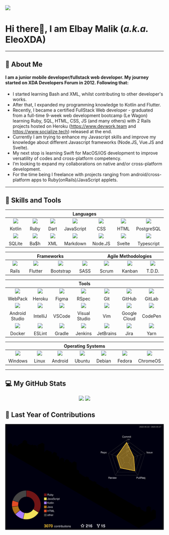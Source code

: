<div align="left">
    <img src="https://komarev.com/ghpvc/?username=EleoXDA&style=for-the-badge">
</div>

# **Hi there👋, I am Elbay Malik (*a.k.a.* EleoXDA)**
  
---
## :information_desk_person:  About Me
#### I am a junior mobile developer/fullstack web developer. My journey started on XDA Developers Forum in 2012. Following that:

- I started learning Bash and XML, whilst contributing to other developer's works.
- After that, I expanded my programming knowledge to Kotlin and Flutter.
- Recently, I became a certified FullStack Web developer - graduated from a full-time 9-week web development bootcamp (Le Wagon) learning Ruby, SQL, HTML, CSS, JS (and many others) with 2 Rails projects hosted on Heroku (https://www.devwork.team and https://www.socialize.tech) released at the end.
- Currently I am trying to enhance my Javascript skills and improve my knowledge about different Javascript frameworks (Node.JS, Vue.JS and Svelte).
- My next stop is learning Swift for MacOS/iOS development to improve versatility of codes and cross-platform competency.
- I’m looking to expand my collaborations on native and/or cross-platform development.
- For the time being I freelance with projects ranging from android/cross-platform apps to Ruby(onRails)/JavaScript applets.

---

## :wrench:  Skills and Tools
<div align="center">
<table>
  <thead>
    <tr>
      <th colspan="7">Languages</th>
    </tr>
  </thead>
  <tr>
   <td align="center" width=110>
   <img height=60 src="https://cdn.jsdelivr.net/gh/devicons/devicon/icons/kotlin/kotlin-original.svg"/></td>
   <td align="center" width=110>
   <img height=60 src="https://cdn.jsdelivr.net/gh/devicons/devicon/icons/ruby/ruby-original.svg"/></td>
   <td align="center" width=110>
   <img height=60 src="https://cdn.jsdelivr.net/gh/devicons/devicon/icons/dart/dart-original.svg"/></td>
   <td align="center" width=110>
   <img height=60 src="https://cdn.jsdelivr.net/gh/devicons/devicon/icons/javascript/javascript-plain.svg"/></td>
   <td align="center" width=110>
   <img height=60 src="https://cdn.jsdelivr.net/gh/devicons/devicon/icons/css3/css3-original.svg"/></td>
   <td align="center" width=110>
   <img height=60 src="https://cdn.jsdelivr.net/gh/devicons/devicon/icons/html5/html5-original.svg"/></td>
   <td align="center" width=110>
   <img height=60 src="https://cdn.jsdelivr.net/gh/devicons/devicon/icons/postgresql/postgresql-original.svg"/></td>
  </tr>
  <tr>
   <td align="center" width=110>Kotlin</td>
   <td align="center" width=110>Ruby</td>
   <td align="center" width=110>Dart</td>
   <td align="center" width=110>JavaScript</td>
   <td align="center" width=110>CSS</td>
   <td align="center" width=110>HTML</td>
   <td align="center" width=110>PostgreSQL</td>
  </tr>
    <tr>
   <td align="center" width=110>
   <img height=60 src="https://cdn.jsdelivr.net/gh/devicons/devicon/icons/sqlite/sqlite-original.svg"/></td>
   <td align="center" width=110>
   <img height=60 src="https://cdn.jsdelivr.net/gh/devicons/devicon/icons/bash/bash-original.svg"/></td>
   <td align="center" width=110>
   <img width=60 src="https://user-images.githubusercontent.com/27622683/192120006-9901e9c3-7567-4c2b-85b9-b414dc8445cb.png"/> </td>
   <td align="center" width=110>
   <img height=60 src="https://cdn.jsdelivr.net/gh/devicons/devicon/icons/markdown/markdown-original.svg"/></td>
   <td align="center" width=110>
   <img height=60 src="https://cdn.jsdelivr.net/gh/devicons/devicon/icons/nodejs/nodejs-original.svg"/></td>
   <td align="center" width=110>
   <img height=60 src="https://cdn.jsdelivr.net/gh/devicons/devicon/icons/svelte/svelte-original.svg"/></td>
   <td align="center" width=110>
   <img height=60 src="https://cdn.jsdelivr.net/gh/devicons/devicon/icons/typescript/typescript-original.svg"/></td>
  </tr>
  <tr>
   <td align="center" width=110>SQLite</td>
   <td align="center" width=110>Ba$h</td>
   <td align="center" width=110>XML</td>
   <td align="center" width=110>Markdown</td>
   <td align="center" width=110>Node.JS</td>
   <td align="center" width=110>Svelte</td>
   <td align="center" width=110>Typescript</td>
  </tr>
 </table>

<table>
    <thead>
    <tr>
      <th colspan="4">Frameworks</th>
      <th colspan="3">Agile Methodologies</th>
    </tr>
  </thead>
   <tr>
    <td align="center" width=110>
    <img height=60 src="https://cdn.jsdelivr.net/gh/devicons/devicon/icons/rails/rails-original-wordmark.svg"/></td>
    <td align="center" width=110> 
    <img height=60 src="https://cdn.jsdelivr.net/gh/devicons/devicon/icons/flutter/flutter-original.svg"/></td>
    <td align="center" width=110>
    <img height=60 src="https://cdn.jsdelivr.net/gh/devicons/devicon/icons/bootstrap/bootstrap-original.svg"/></td>
    <td align="center" width=110>
    <img height=60 src="https://cdn.jsdelivr.net/gh/devicons/devicon/icons/sass/sass-original.svg"/></td>
    <td align="center" width=110>
    <img width=60 src="https://user-images.githubusercontent.com/27622683/192119071-da8aff75-02b1-4c6d-8232-507b9454cd49.png"/></td>
    <td align="center" width=110>
    <img width=60 src="https://user-images.githubusercontent.com/27622683/192119213-9a958b20-d3ba-460e-935f-dccb6a3de7e6.png"/></td>
    <td align="center" width=110>
    <img width=60 src="https://user-images.githubusercontent.com/27622683/192119394-0284fdfc-3ad2-460c-8b57-5ed13a2cbfc0.png"/></td>
    <tr align="center">
    <td align="center" width=110>Rails</td>
    <td align="center" width=110>Flutter</td>
    <td align="center" width=110>Bootstrap</td>
    <td align="center" width=110>SASS</td>
    <td align="center" width=110>Scrum</td>
    <td align="center" width=110>Kanban</td>
    <td align="center" width=110>T.D.D.</td>
    </tr>
  </tr>
 </table>
 <table>
   <thead>
   <tr>
     <th colspan="7">Tools</th>
    </tr>
  </thead>
  <tr>
    <td align="center" width=110><img height=60 src="https://cdn.jsdelivr.net/gh/devicons/devicon/icons/webpack/webpack-original.svg"/> </td><td align="center" width=110> <img height=60 src="https://cdn.jsdelivr.net/gh/devicons/devicon/icons/heroku/heroku-original.svg"/> </td><td align="center" width=110> <img height=60 src="https://cdn.jsdelivr.net/gh/devicons/devicon/icons/figma/figma-original.svg"/> </td><td align="center" width=110> <img height=60 src="https://cdn.jsdelivr.net/gh/devicons/devicon/icons/rspec/rspec-original.svg"/> </td><td align="center" width=110> <img height=60 src="https://cdn.jsdelivr.net/gh/devicons/devicon/icons/git/git-original.svg"/> </td><td align="center" width=110> <img height=60 src="https://cdn.jsdelivr.net/gh/devicons/devicon/icons/github/github-original.svg"/> </td><td align="center" width=110> <img height=60 src="https://cdn.jsdelivr.net/gh/devicons/devicon/icons/gitlab/gitlab-original.svg"/> </td></tr><tr> <td align="center" width=110>WebPack</td><td align="center" width=110>Heroku</td><td align="center" width=110>Figma</td><td align="center" width=110>RSpec</td><td align="center" width=110>Git</td><td align="center" width=110>GitHub</td><td align="center" width=110>GitLab</td></tr><tr><td align="center" width=110> <img height=60 src="https://cdn.jsdelivr.net/gh/devicons/devicon/icons/androidstudio/androidstudio-original.svg"/> </td><td align="center" width=110> <img height=60 src="https://cdn.jsdelivr.net/gh/devicons/devicon/icons/intellij/intellij-original.svg"/> </td><td align="center" width=110> <img height=60 src="https://cdn.jsdelivr.net/gh/devicons/devicon/icons/vscode/vscode-original.svg"/> </td><td align="center" width=110> <img height=60 src="https://cdn.jsdelivr.net/gh/devicons/devicon/icons/visualstudio/visualstudio-plain.svg"/> </td><td align="center" width=110> <img height=60 src="https://cdn.jsdelivr.net/gh/devicons/devicon/icons/vim/vim-original.svg"/> </td> <td align="center" width=110> <img height=60 src="https://cdn.jsdelivr.net/gh/devicons/devicon/icons/googlecloud/googlecloud-original.svg"/> </td> <td align="center" width=110> <img height=60 src="https://cdn.jsdelivr.net/gh/devicons/devicon/icons/codepen/codepen-plain.svg"/> </td></tr><tr> <td align="center" width=110>Android Studio</td><td align="center" width=110>IntelliJ</td><td align="center" width=110>VSCode</td><td align="center" width=110>Visual Studio</td><td align="center" width=110>Vim</td><td align="center" width=110>Google Cloud</td><td align="center" width=110>CodePen</td></tr><tr><td align="center" width=110> <img height=60 src="https://cdn.jsdelivr.net/gh/devicons/devicon/icons/docker/docker-original.svg"/> </td><td align="center" width=110> <img height=60 src="https://cdn.jsdelivr.net/gh/devicons/devicon/icons/eslint/eslint-original.svg"/> </td><td align="center" width=110> <img height=60 src="https://cdn.jsdelivr.net/gh/devicons/devicon/icons/gradle/gradle-plain.svg"/> </td><td align="center" width=110> <img height=60 src="https://cdn.jsdelivr.net/gh/devicons/devicon/icons/jenkins/jenkins-line.svg"/> </td><td align="center" width=110> <img height=60 src="https://cdn.jsdelivr.net/gh/devicons/devicon/icons/jetbrains/jetbrains-original.svg"/> </td><td align="center" width=110> <img height=60 src="https://cdn.jsdelivr.net/gh/devicons/devicon/icons/jira/jira-original.svg"/> </td><td align="center" width=110> <img height=60 src="https://cdn.jsdelivr.net/gh/devicons/devicon/icons/yarn/yarn-original.svg"/></td></tr><tr> <td align="center" width=110>Docker</td><td align="center" width=110>ESLint</td><td align="center" width=110>Gradle</td><td align="center" width=110>Jenkins</td><td align="center" width=110>JetBrains</td><td align="center" width=110>Jira</td><td align="center" width=110>Yarn</td></tr>
</table>
 <table>
    <thead>
    <tr>
      <th colspan="7">Operating Systems</th>
    </tr>
  </thead>
   <tr>
    <td align="center" width=110><img height=60 src="https://cdn.jsdelivr.net/gh/devicons/devicon/icons/windows8/windows8-original.svg"/> </td><td align="center" width=110> <img height=60 src="https://cdn.jsdelivr.net/gh/devicons/devicon/icons/linux/linux-original.svg"/> </td><td align="center" width=110> <img height=60 src="https://cdn.jsdelivr.net/gh/devicons/devicon/icons/android/android-original.svg"/> </td><td align="center" width=110> <img height=60 src="https://cdn.jsdelivr.net/gh/devicons/devicon/icons/ubuntu/ubuntu-plain.svg"/> </td><td align="center" width=110> <img height=60 src="https://cdn.jsdelivr.net/gh/devicons/devicon/icons/debian/debian-plain.svg"/> </td><td align="center" width=110> <img height=60 src="https://cdn.jsdelivr.net/gh/devicons/devicon/icons/fedora/fedora-plain.svg"/> </td><td align="center" width=110> <img height=60 src="https://cdn.jsdelivr.net/gh/devicons/devicon/icons/chrome/chrome-original.svg"/> </td></tr><tr> <td align="center" width=110>Windows</td><td align="center" width=110>Linux</td><td align="center" width=110>Android</td><td align="center" width=110>Ubuntu</td><td align="center" width=110>Debian</td><td align="center" width=110>Fedora</td><td align="center" width=110>ChromeOS</td></tr>
 </table>
</div>

---

## :computer:  My GitHub Stats
<div align="center">
    <!--img height="180em" src="profile-3d-contrib/pie_lang_only.svg"-->
    <!--img height="200em" src="profile-3d-contrib/radar_contrib_only.svg"-->
    <img height="200em" src="https://github-profile-summary-cards.vercel.app/api/cards/stats?username=eleoxda&theme=github"/>
    <img height="200em" src="https://github-profile-summary-cards.vercel.app/api/cards/repos-per-language?username=eleoxda"/>
</div>
<div align="center">
    <!--img height="200em" src="https://github-profile-summary-cards.vercel.app/api/cards/most-commit-language?username=eleoxda"-->
</div>
<!--div align="center"-->
    <!--img height="220em" src="https://github-readme-stats.vercel.app/api/top-langs/?username=EleoXDA&langs_count=10&layout=compact&hide=c%2B%2B,CMake,C"-->
<!--/div-->
<div align="center">
    <!--img width="500em" src="https://streak-stats.demolab.com/?user=EleoXDA&currStreakNum=000000&fire=orange&sideLabels=000date_format=[Y.]n.j)"-->
</div>

<!--## :abacus: Last 30 days of Contributions-->
<div align="center">
  <!--img width="1000em" style="margin-top: 0px" src="https://eleo-readme-activity-graph.herokuapp.com/graph?username=EleoXDA&bg_color=ffffff&color=000000&line=4c9d9e&point=ff0000&area=true&hide_border=true&hide_title=true"-->
</div>

## :abacus: Last Year of Contributions
<div align="center">
  <img width="1000em" style="margin-top: 0px" src="./profile-3d-contrib/profile-custom-rainbow.svg"/>
</div>
